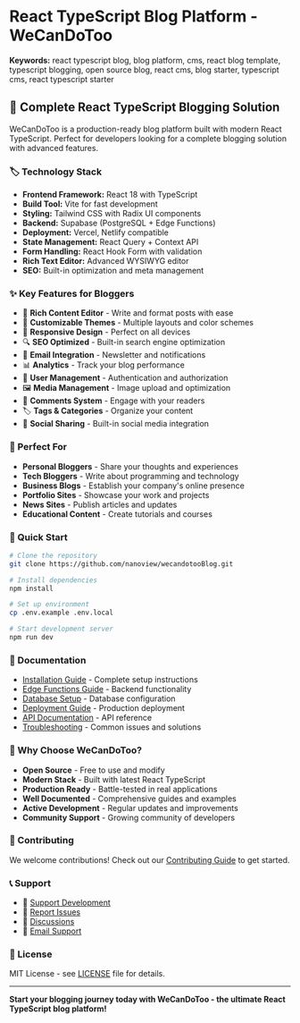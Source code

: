 # React TypeScript Blog Platform - WeCanDoToo

**Keywords:** react typescript blog, blog platform, cms, react blog template, typescript blogging, open source blog, react cms, blog starter, typescript cms, react typescript starter

## 🚀 Complete React TypeScript Blogging Solution

WeCanDoToo is a production-ready blog platform built with modern React TypeScript. Perfect for developers looking for a complete blogging solution with advanced features.

### 🏷️ Technology Stack

- **Frontend Framework:** React 18 with TypeScript
- **Build Tool:** Vite for fast development
- **Styling:** Tailwind CSS with Radix UI components
- **Backend:** Supabase (PostgreSQL + Edge Functions)
- **Deployment:** Vercel, Netlify compatible
- **State Management:** React Query + Context API
- **Form Handling:** React Hook Form with validation
- **Rich Text Editor:** Advanced WYSIWYG editor
- **SEO:** Built-in optimization and meta management

### ✨ Key Features for Bloggers

- 📝 **Rich Content Editor** - Write and format posts with ease
- 🎨 **Customizable Themes** - Multiple layouts and color schemes
- 📱 **Responsive Design** - Perfect on all devices
- 🔍 **SEO Optimized** - Built-in search engine optimization
- 📧 **Email Integration** - Newsletter and notifications
- 📊 **Analytics** - Track your blog performance
- 🔐 **User Management** - Authentication and authorization
- 🖼️ **Media Management** - Image upload and optimization
- 💬 **Comments System** - Engage with your readers
- 🏷️ **Tags & Categories** - Organize your content
- 🔗 **Social Sharing** - Built-in social media integration

### 🎯 Perfect For

- **Personal Bloggers** - Share your thoughts and experiences
- **Tech Bloggers** - Write about programming and technology
- **Business Blogs** - Establish your company's online presence
- **Portfolio Sites** - Showcase your work and projects
- **News Sites** - Publish articles and updates
- **Educational Content** - Create tutorials and courses

### 🚀 Quick Start

```bash
# Clone the repository
git clone https://github.com/nanoview/wecandotooBlog.git

# Install dependencies
npm install

# Set up environment
cp .env.example .env.local

# Start development server
npm run dev
```

### 📖 Documentation

- [Installation Guide](docs/INSTALLATION_GUIDE.md) - Complete setup instructions
- [Edge Functions Guide](docs/EDGE_FUNCTIONS_GUIDE.md) - Backend functionality
- [Database Setup](docs/DATABASE_SETUP_GUIDE.md) - Database configuration
- [Deployment Guide](docs/DEPLOYMENT_GUIDE.md) - Production deployment
- [API Documentation](docs/API_DOCUMENTATION.md) - API reference
- [Troubleshooting](docs/TROUBLESHOOTING_GUIDE.md) - Common issues and solutions

### 🌟 Why Choose WeCanDoToo?

- **Open Source** - Free to use and modify
- **Modern Stack** - Built with latest React TypeScript
- **Production Ready** - Battle-tested in real applications
- **Well Documented** - Comprehensive guides and examples
- **Active Development** - Regular updates and improvements
- **Community Support** - Growing community of developers

### 🤝 Contributing

We welcome contributions! Check out our [Contributing Guide](CONTRIBUTING.md) to get started.

### 📞 Support

- 💖 [Support Development](mailto:arif.js@gmail.com?subject=WeCanDoToo%20Support)
- 🐛 [Report Issues](https://github.com/nanoview/wecandotooBlog/issues)
- 💬 [Discussions](https://github.com/nanoview/wecandotooBlog/discussions)
- 📧 [Email Support](mailto:arif.js@gmail.com)

### 📄 License

MIT License - see [LICENSE](LICENSE) file for details.

---

**Start your blogging journey today with WeCanDoToo - the ultimate React TypeScript blog platform!**
